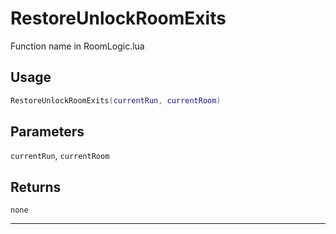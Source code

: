 # RestoreUnlockRoomExits
Function name in RoomLogic.lua
## Usage
```lua
RestoreUnlockRoomExits(currentRun, currentRoom)
```
## Parameters
`currentRun`, `currentRoom`
## Returns
`none`

---